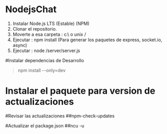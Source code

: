 # NodejsChat
1. Instalar Node.js LTS (Estable) (NPM)
2. Clonar el repositorio.
3. Moverte a esa carpeta : c:\\ o unix / 
4. Ejecutar : npm install  (Para generar los paquetes de express, socket.io, async)
5. Ejecutar : node /server/server.js 


#Instalar dependencias de Desarrollo
>  npm install --only=dev

# Instalar el paquete para version de actualizaciones
#Revisar las actualizaciones 
##npm-check-updates 

#Actualizar el package.json
##ncu -u 


